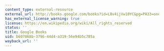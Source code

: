 ```yaml
---
content_type: external-resource
external_url: http://books.google.com/books?id=L8v4ijVw10YC&pg=PA33=onepage
has_external_license_warning: true
license: https://en.wikipedia.org/wiki/All_rights_reserved
status: ''
title: Google Books
uid: b607868b-3796-44d4-a319-56e94b5c785a
wayback_url: ''
---
```

